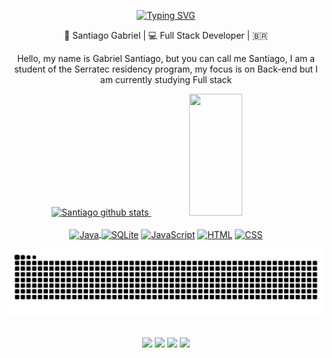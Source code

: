 <div align="center">
   
   [![Typing SVG](https://readme-typing-svg.herokuapp.com/?color=552583&size=35&center=true&vCenter=true&width=1000&lines=Olá+eu+sou+o+Santiago👋;Hi+there+I'm+Santiago👋;Hola+soy+Santiago👋)](https://git.io/typing-svg)
   
   

<div align="center">
    👦 Santiago Gabriel | 💻 Full Stack Developer | 🇧🇷



Hello, my name is Gabriel Santiago, but you can call me Santiago, I am a student of the Serratec residency program, my focus is on Back-end but I am currently studying Full stack

</div>
 
  

 <div align="center">  
   <a href="https://github.com/S4nt1ag"> 
      <img width="49%" height="195px" src="https://github-readme-stats.vercel.app/api?username=S4nt1ag&show_icons=true&count_private=true&hide_border=true&title_color=552583&icon_color=552583&text_color=FDB927&bg_color=0d1117" alt="Santiago github stats" /> 
      <img width="41%" height="195px" src="https://github-readme-stats.vercel.app/api/top-langs/?username=S4nt1ag&layout=compact&hide_border=true&title_color=552583&text_color=D3D3D3&bg_color=0d1117" />
</div>


 <div style="display: inline_block" align="center"><br>
    <a href="https://www.java.com/pt-BR/"> <img align="center" alt="Java" height="40" width="50" src="https://cdn.jsdelivr.net/gh/devicons/devicon/icons/java/java-original.svg"/> </a>
     <a href=https://sqlite.org/index.html><img align="center" alt="SQLite" height="40" width="50" src="https://cdn.jsdelivr.net/gh/devicons/devicon/icons/sqlite/sqlite-original.svg" /></a>
    <a href=https://developer.mozilla.org/pt-BR/docs/Web/JavaScript><img align="center" alt="JavaScript" height="40" width="50" src="https://cdn.jsdelivr.net/gh/devicons/devicon/icons/javascript/javascript-original.svg" /><a/>
    <a href=https://html.spec.whatwg.org><img align="center" alt="HTML" height="40" width="50" src="https://cdn.jsdelivr.net/gh/devicons/devicon/icons/html5/html5-original.svg" /><a/>
    <a href=https://developer.mozilla.org/pt-BR/docs/Web/CSS><img align="center" alt="CSS" height="40" width="50" src="https://cdn.jsdelivr.net/gh/devicons/devicon/icons/css3/css3-original.svg" /><a/>
    
   
    
 </div>
 
 
 ![Snake animation ](https://github.com/S4nt1ag/S4nt1ag/blob/output/dark.svg)
 
 ##
 <div>
    <a href="https://www.linkedin.com/in/gabriel-santiago-957594193" target="_blank"><img src="https://img.shields.io/badge/LinkedIn-552583?style=for-the-badge&logo=linkedin&logoColor=yellow" target="_blank"></a>
    <a href="https://www.instagram.com/_santiago_biel/" target="_blank"><img src="https://img.shields.io/badge/Instagram-552583?style=for-the-badge&logo=instagram&logoColor=yellow" target="_blank"></a>
    <a href="mailto:gabrielsantiagoneves2@gmail.com"><img src="https://img.shields.io/badge/Gmail-552583?style=for-the-badge&logo=gmail&logoColor=yellow" target="_blank"></a>
    <a href="https://www.hackerrank.com/gabrielsantiago7" target="_blank"><img src="https://img.shields.io/badge/-Hackerrank-552583?style=for-the-badge&logo=HackerRank&logoColor=yellow"target="blank"></a>
 </div>


  
   
   
